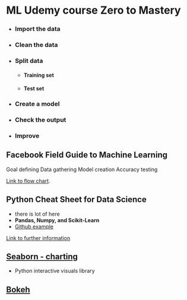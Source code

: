# ML Udemy course Zero to Mastery
* ### Import the data
* ### Clean the data
* ### Split data
  * #### Training set
  * #### Test set
* ### Create a model
* ### Check the output
* ### Improve



## Facebook Field Guide to Machine Learning
Goal defining
Data gathering
Model creation
Accuracy testing

[Link to flow chart](https://research.facebook.com/blog/2018/05/the-facebook-field-guide-to-machine-learning-video-series/).


## Python Cheat Sheet for Data Science

* there is lot of here
* **Pandas, Numpy, and Scikit-Learn**
* [Github example](https://github.com/GokuMohandas/MadeWithML/blob/4ad626098aca25db5628fe67895e738d5a5c2c2a/notebooks/03_Pandas.ipynb)

[Link to further information](https://elitedatascience.com/python-cheat-sheet)

## [Seaborn - charting](https://github.com/GokuMohandas/MadeWithML/blob/4ad626098aca25db5628fe67895e738d5a5c2c2a/notebooks/03_Pandas.ipynb)

* Python interactive visuals library
## [Bokeh](https://docs.bokeh.org/en/latest/index.html)